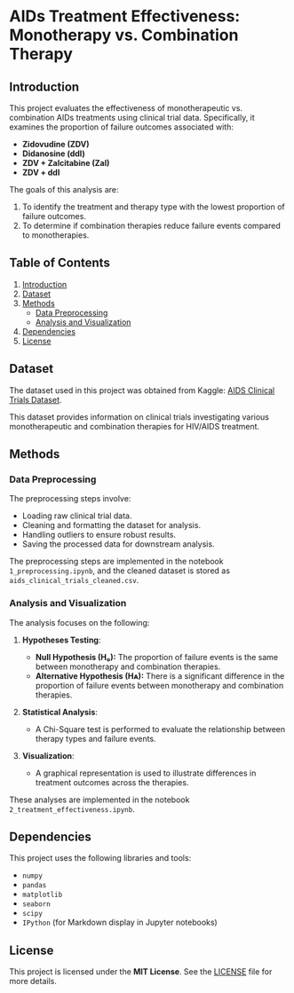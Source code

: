 # AIDs Treatment Effectiveness: Monotherapy vs. Combination Therapy

## Introduction

This project evaluates the effectiveness of monotherapeutic vs. combination AIDs treatments using clinical trial data. Specifically, it examines the proportion of failure outcomes associated with:

- **Zidovudine (ZDV)**
- **Didanosine (ddI)**
- **ZDV + Zalcitabine (Zal)**
- **ZDV + ddI**

The goals of this analysis are:
1. To identify the treatment and therapy type with the lowest proportion of failure outcomes.
2. To determine if combination therapies reduce failure events compared to monotherapies.

## Table of Contents

1. [Introduction](#introduction)
2. [Dataset](#dataset)
3. [Methods](#methods)
   - [Data Preprocessing](#data-preprocessing)
   - [Analysis and Visualization](#analysis-and-visualization)
4. [Dependencies](#dependencies)
5. [License](#license)

## Dataset

The dataset used in this project was obtained from Kaggle: [AIDS Clinical Trials Dataset](https://www.kaggle.com/datasets/tanshihjen/aids-clinical-trials).

This dataset provides information on clinical trials investigating various monotherapeutic and combination therapies for HIV/AIDS treatment.

## Methods
### Data Preprocessing

The preprocessing steps involve:
- Loading raw clinical trial data.
- Cleaning and formatting the dataset for analysis.
- Handling outliers to ensure robust results.
- Saving the processed data for downstream analysis.

The preprocessing steps are implemented in the notebook `1_preprocessing.ipynb`, and the cleaned dataset is stored as `aids_clinical_trials_cleaned.csv`.

### Analysis and Visualization

The analysis focuses on the following:

1. **Hypotheses Testing**:
   - **Null Hypothesis (H₀):** The proportion of failure events is the same between monotherapy and combination therapies.
   - **Alternative Hypothesis (Hᴀ):** There is a significant difference in the proportion of failure events between monotherapy and combination therapies.

2. **Statistical Analysis**:
   - A Chi-Square test is performed to evaluate the relationship between therapy types and failure events.

3. **Visualization**:
   -  A graphical representation is used to illustrate differences in treatment outcomes across the therapies.

These analyses are implemented in the notebook `2_treatment_effectiveness.ipynb`.

## Dependencies

This project uses the following libraries and tools:
- `numpy`
- `pandas`
- `matplotlib`
- `seaborn`
- `scipy`
- `IPython` (for Markdown display in Jupyter notebooks)

## License

This project is licensed under the **MIT License**. See the [LICENSE](LICENSE) file for more details.
